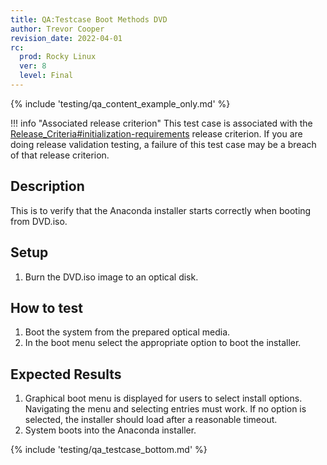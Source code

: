 ```yaml
---
title: QA:Testcase Boot Methods DVD
author: Trevor Cooper
revision_date: 2022-04-01
rc:
  prod: Rocky Linux
  ver: 8
  level: Final
---
```


{% include 'testing/qa_content_example_only.md' %}

!!! info "Associated release criterion"
    This test case is associated with the [Release_Criteria#initialization-requirements](../release_criteria.md#initialization-requirements) release criterion. If you are doing release validation testing, a failure of this test case may be a breach of that release criterion.

## Description
This is to verify that the Anaconda installer starts correctly when booting from DVD.iso.

## Setup
1. Burn the DVD.iso image to an optical disk.

## How to test
1. Boot the system from the prepared optical media.
2. In the boot menu select the appropriate option to boot the installer.

## Expected Results
1. Graphical boot menu is displayed for users to select install options. Navigating the menu and selecting entries must work. If no option is selected, the installer should load after a reasonable timeout.
2. System boots into the Anaconda installer.

{% include 'testing/qa_testcase_bottom.md' %}
